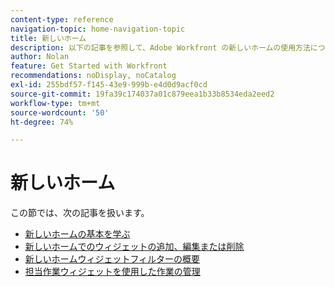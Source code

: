 ```yaml
---
content-type: reference
navigation-topic: home-navigation-topic
title: 新しいホーム
description: 以下の記事を参照して、Adobe Workfront の新しいホームの使用方法について学んでください。
author: Nolan
feature: Get Started with Workfront
recommendations: noDisplay, noCatalog
exl-id: 255bdf57-f145-43e9-999b-e4d0d9acf0cd
source-git-commit: 19fa39c174037a01c879eea1b33b8534eda2eed2
workflow-type: tm+mt
source-wordcount: '50'
ht-degree: 74%

---
```


# 新しいホーム

この節では、次の記事を扱います。

* [新しいホームの基本を学ぶ](/help/quicksilver/workfront-basics/using-home/new-home/get-started-with-new-home.md)
* [新しいホームでのウィジェットの追加、編集または削除](/help/quicksilver/workfront-basics/using-home/new-home/add-edit-remove-widgets-in-new-home.md)
* [新しいホームウィジェットフィルターの概要](/help/quicksilver/workfront-basics/using-home/new-home/widget-filter-overview-new-home.md)
* [担当作業ウィジェットを使用した作業の管理](/help/quicksilver/workfront-basics/using-home/new-home/my-work-widget.md)
